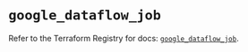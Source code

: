 # `google_dataflow_job`

Refer to the Terraform Registry for docs: [`google_dataflow_job`](https://registry.terraform.io/providers/hashicorp/google-beta/6.35.0/docs/resources/google_dataflow_job).
